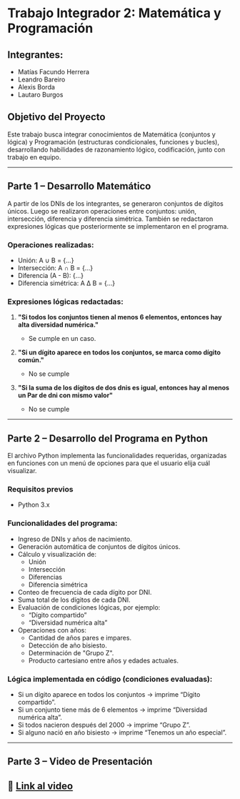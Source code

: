 # Trabajo Integrador 2: Matemática y Programación


## Integrantes:
- Matías Facundo Herrera
- Leandro Bareiro
- Alexis Borda
- Lautaro Burgos

## Objetivo del Proyecto
Este trabajo busca integrar conocimientos de Matemática (conjuntos y lógica) y Programación (estructuras condicionales, funciones y bucles), desarrollando habilidades de razonamiento lógico, codificación, junto con trabajo en equipo.

---

## Parte 1 – Desarrollo Matemático

A partir de los DNIs de los integrantes, se generaron conjuntos de dígitos únicos. Luego se realizaron operaciones entre conjuntos: unión, intersección, diferencia y diferencia simétrica. También se redactaron expresiones lógicas que posteriormente se implementaron en el programa.

### Operaciones realizadas:
- Unión: A ∪ B = {…}
- Intersección: A ∩ B = {…}
- Diferencia (A - B): {…}
- Diferencia simétrica: A Δ B = {…}

### Expresiones lógicas redactadas:
1. **"Si todos los conjuntos tienen al menos 6 elementos, entonces hay alta diversidad numérica."**
   - Se cumple en un caso.

2. **"Si un dígito aparece en todos los conjuntos, se marca como dígito común."**
   - No se cumple

3. **"Si la suma de los dígitos de dos dnis es igual, entonces hay al menos un Par de dni con mismo valor"**
   - No se cumple

---

## Parte 2 – Desarrollo del Programa en Python

El archivo Python implementa las funcionalidades requeridas, organizadas en funciones con un menú de opciones para que el usuario elija cuál visualizar.
### Requisitos previos

- Python 3.x
### Funcionalidades del programa:
- Ingreso de DNIs y años de nacimiento.
- Generación automática de conjuntos de dígitos únicos.
- Cálculo y visualización de:
  - Unión
  - Intersección
  - Diferencias
  - Diferencia simétrica
- Conteo de frecuencia de cada dígito por DNI.
- Suma total de los dígitos de cada DNI.
- Evaluación de condiciones lógicas, por ejemplo:
  - “Dígito compartido”
  - “Diversidad numérica alta”
- Operaciones con años:
  - Cantidad de años pares e impares.
  - Detección de año bisiesto.
  - Determinación de "Grupo Z".
  - Producto cartesiano entre años y edades actuales.

### Lógica implementada en código (condiciones evaluadas):
- Si un dígito aparece en todos los conjuntos → imprime “Dígito compartido”.
- Si un conjunto tiene más de 6 elementos → imprime “Diversidad numérica alta”.
- Si todos nacieron después del 2000 → imprime “Grupo Z”.
- Si alguno nació en año bisiesto → imprime “Tenemos un año especial”.

---

## Parte 3 – Video de Presentación

🔗 [Link al video](https://youtube.com/...)
---


